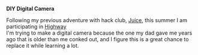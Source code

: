 **DIY Digital Camera**

Following my previous adventure with hack club, [Juice](https://github.com/hackclub/juice), this summer I am participating in [Highway](https://github.com/hackclub/highway)\
I'm trying to make a digital camera because the one my dad gave me years ago that is older than me conked out, and I figure this is a great chance to replace it while learning a lot.

